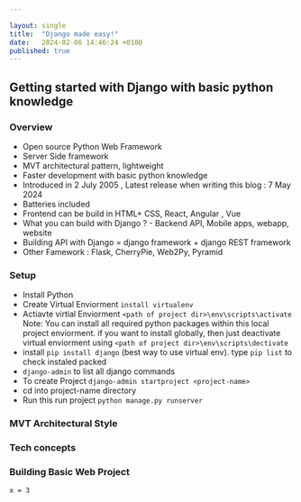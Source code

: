 ```yaml
---

layout: single
title:  "Django made easy!"
date:   2024-02-06 14:46:24 +0100
published: true
---
```


## Getting started with Django with basic python knowledge 

### Overview
* Open source Python Web Framework
* Server Side framework
* MVT architectural pattern, lightweight
* Faster development with basic python knowledge
* Introduced in 2 July 2005 , Latest release when writing this blog : 7 May 2024
* Batteries included
* Frontend can be build in HTML+ CSS, React, Angular , Vue
* What you can build with Django ? - Backend API, Mobile apps, webapp, website
* Building API with Django = django framework  + django REST framework
* Other Famework : Flask, CherryPie, Web2Py, Pyramid

### Setup
* Install Python
* Create Virtual Enviorment `install virtualenv`
* Actiavte virtial Enviorment `<path of project dir>\env\scripts\activate`
 Note: You can install all required python packages within this local project enviorment. if you want to install globally, then just deactivate virtual enviorment using
 `<path of project dir>\env\scripts\dectivate`
* install `pip install django` (best way to use virtual env). type `pip list` to check instaled packed
* `django-admin` to list all django commands
* To create Project `django-admin startproject <project-name>`
* cd into project-name directory
* Run this run project `python manage.py runserver`



### MVT Architectural Style

### Tech concepts

### Building Basic Web Project

`x = 3`
  
